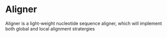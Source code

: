 # Aligner

Aligner is a light-weight nucleotide sequence aligner, which will implement both global and local alignment stratergies
